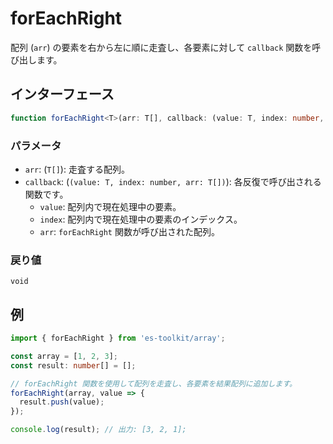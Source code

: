 # forEachRight

配列 (`arr`) の要素を右から左に順に走査し、各要素に対して `callback` 関数を呼び出します。

## インターフェース

```ts
function forEachRight<T>(arr: T[], callback: (value: T, index: number, arr: T[]) => void): void;
```

### パラメータ

- `arr`: (`T[]`): 走査する配列。
- `callback`: (`(value: T, index: number, arr: T[])`): 各反復で呼び出される関数です。
  - `value`: 配列内で現在処理中の要素。
  - `index`: 配列内で現在処理中の要素のインデックス。
  - `arr`: `forEachRight` 関数が呼び出された配列。

### 戻り値

`void`

## 例

```ts
import { forEachRight } from 'es-toolkit/array';

const array = [1, 2, 3];
const result: number[] = [];

// forEachRight 関数を使用して配列を走査し、各要素を結果配列に追加します。
forEachRight(array, value => {
  result.push(value);
});

console.log(result); // 出力: [3, 2, 1];
```
